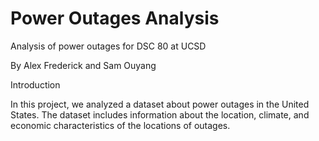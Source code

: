 # Power Outages Analysis
Analysis of power outages for DSC 80 at UCSD

By Alex Frederick and Sam Ouyang


Introduction

In this project, we analyzed a dataset about power outages in the United States. The dataset includes information about the location, climate, and economic characteristics of the locations of outages.
